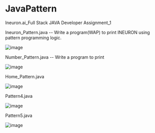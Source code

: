 # JavaPattern
Ineuron.ai_Full Stack JAVA Developer Assignment_1

Ineuron_Pattern.java -- Write a program(WAP) to print INEURON using pattern programming logic.

![image](https://user-images.githubusercontent.com/117591791/203626673-fa528b04-cf78-4389-8fdf-4a3c1f51fbdc.png)

Number_Pattern.java  -- Write a program to print

![image](https://user-images.githubusercontent.com/117591791/203626935-31868270-c8ab-466d-8510-5b8a22cdd760.png)


Home_Pattern.java

![image](https://user-images.githubusercontent.com/117591791/203626376-292a5af1-3e14-4370-8eb9-91cfaa8b28ef.png)

Pattern4.java

![image](https://user-images.githubusercontent.com/117591791/203626494-9da5d705-58bd-4221-99d6-07021a3e2274.png)

Pattern5.java

![image](https://user-images.githubusercontent.com/117591791/203626547-5a8484b0-8b19-4a11-9afd-f794cdf858d9.png)
